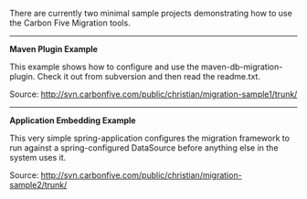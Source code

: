 There are currently two minimal sample projects demonstrating how to use the Carbon Five Migration tools.


---


**Maven Plugin Example**

This example shows how to configure and use the maven-db-migration-plugin.  Check it out from subversion and then read the readme.txt.

Source: http://svn.carbonfive.com/public/christian/migration-sample1/trunk/


---


**Application Embedding Example**

This very simple spring-application configures the migration framework to run against a spring-configured DataSource before anything else in the system uses it.

Source: http://svn.carbonfive.com/public/christian/migration-sample2/trunk/